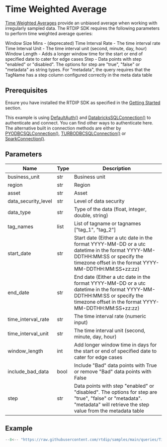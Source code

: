 # Time Weighted Average

[Time Weighted Averages](../../code-reference/query/time-weighted-average.md) provide an unbiased average when working with irregularly sampled data. The RTDIP SDK requires the following parameters to perform time weighted average queries:

Window Size Mins - (deprecated)
Time Interval Rate - The time interval rate
Time Interval Unit - The time interval unit (second, minute, day, hour)
Window Length - Adds a longer window time for the start or end of specified date to cater for edge cases
Step - Data points with step "enabled" or "disabled". The options for step are "true", "false" or "metadata" as string types. For "metadata", the query requires that the TagName has a step column configured correctly in the meta data table

## Prerequisites
Ensure you have installed the RTDIP SDK as specified in the [Getting Started](../../../getting-started/installation.md#installing-the-rtdip-sdk) section.

This example is using [DefaultAuth()](../../code-reference/authentication/azure.md) and [DatabricksSQLConnection()](../../code-reference/query/db-sql-connector.md) to authenticate and connect. You can find other ways to authenticate here. The alternative built in connection methods are either by [PYODBCSQLConnection()](../../code-reference/query/pyodbc-sql-connector.md), [TURBODBCSQLConnection()](../../code-reference/query/turbodbc-sql-connector.md) or [SparkConnection()](../../code-reference/query/spark-connector.md).

## Parameters
|Name|Type|Description|
|---|---|---|
|business_unit|str|Business unit|
|region|str|Region|
|asset|str|Asset|
|data_security_level|str|Level of data security|
|data_type|str|Type of the data (float, integer, double, string)|
|tag_names|list|List of tagname or tagnames ["tag_1", "tag_2"]|
|start_date|str|Start date (Either a utc date in the format YYYY-MM-DD or a utc datetime in the format YYYY-MM-DDTHH:MM:SS or specify the timezone offset in the format YYYY-MM-DDTHH:MM:SS+zz:zz)|
|end_date|str|End date (Either a utc date in the format YYYY-MM-DD or a utc datetime in the format YYYY-MM-DDTHH:MM:SS or specify the timezone offset in the format YYYY-MM-DDTHH:MM:SS+zz:zz)|
|time_interval_rate|str|The time interval rate (numeric input)|
|time_interval_unit|str|The time interval unit (second, minute, day, hour)|
|window_length|int|Add longer window time in days for the start or end of specified date to cater for edge cases|
|include_bad_data|bool|Include "Bad" data points with True or remove "Bad" data points with False|
|step|str|Data points with step "enabled" or "disabled". The options for step are "true", "false" or "metadata". "metadata" will retrieve the step value from the metadata table|

## Example
```python
--8<-- "https://raw.githubusercontent.com/rtdip/samples/main/queries/Time-Weighted-Average/time_weighted_average.py"
```